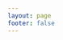 ```yaml
---
layout: page
footer: false
---
```

<ApiReference url="https://api.sigma.video/api/livestream/api-docs-json"/>
